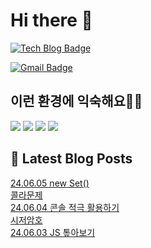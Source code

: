 # Hi there 👋

[![Tech Blog Badge](http://img.shields.io/badge/tistory-black?style=flat-square&logo=Tistory&link=https://codingpracticenote.tistory.com/)](https://codingpracticenote.tistory.com/)
	
[![Gmail Badge](https://img.shields.io/badge/Gmail-d14836?style=flat-square&logo=Gmail&logoColor=white&link=mailto:tkdrnr1215@gmail.com)](mailto:tkdrnr1215@gmail.com)

## 이런 환경에 익숙해요✍🏼

<img src="https://img.shields.io/badge/CSS3-1572B6?style=flat-square&logo=CSS3&logoColor=white"/> </t>
<img src="https://img.shields.io/badge/HTML5-E34F26?style=flat-square&logo=HTML5&logoColor=white"/> 
<img src="https://img.shields.io/badge/JavaScript-F7DF1E?style=flat-square&logo=JavaScript&logoColor=white"/>
<img src="https://img.shields.io/badge/TypeScript-3178C6?style=flat-square&logo=TypeScript&logoColor=white"/>

## 📕 Latest Blog Posts

<a href=https://codingpracticenote.tistory.com/223>24.06.05 new Set()</a></br><a href=https://codingpracticenote.tistory.com/222>콜라문제</a></br><a href=https://codingpracticenote.tistory.com/221>24.06.04 콘솔 적극 활용하기</a></br><a href=https://codingpracticenote.tistory.com/220>시저암호</a></br><a href=https://codingpracticenote.tistory.com/219>24.06.03 JS 톺아보기</a></br>